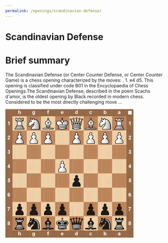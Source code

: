 ```yaml
---
permalink: /openings/scandinavian-defense/
---
```

Scandinavian Defense
====================

# Brief summary


The Scandinavian Defense (or Center Counter Defense, or Center Counter Game) is a chess opening characterized by the moves: . 1. e4 d5. This opening is classified under code B01 in the Encyclopaedia of Chess Openings.The Scandinavian Defense, described in the poem Scachs d'amor, is the oldest opening by Black recorded in modern chess. Considered to be the most directly challenging move ...

<img src="/img/Scandinavian Defense.jpg"/>
